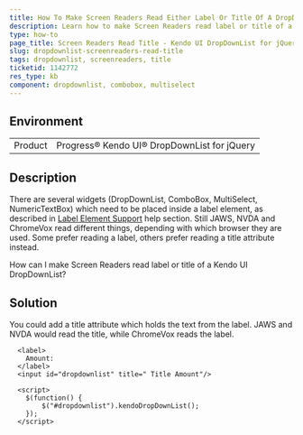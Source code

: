 ```yaml
---
title: How To Make Screen Readers Read Either Label Or Title Of A DropDownList
description: Learn how to make Screen Readers read label or title of a Kendo UI DropDownList.
type: how-to
page_title: Screen Readers Read Title - Kendo UI DropDownList for jQuery
slug: dropdownlist-screenreaders-read-title
tags: dropdownlist, screenreaders, title
ticketid: 1142772
res_type: kb
component: dropdownlist, combobox, multiselect
---
```


## Environment

<table>
 <tr>
  <td>Product</td>
  <td>Progress® Kendo UI® DropDownList for jQuery</td>
 </tr>
</table>

## Description

There are several widgets (DropDownList, ComboBox, MultiSelect, NumericTextBox) which need to be placed inside a label element, as described in [Label Element Support](https://docs.telerik.com/kendo-ui/accessibility/section-508-wcag#label-element-support) help section. Still JAWS, NVDA and ChromeVox read different things, depending with which browser they are used. Some prefer reading a label, others prefer reading a title attribute instead.

How can I make Screen Readers read label or title of a Kendo UI DropDownList?

## Solution
You could add a title attribute which holds the text from the label. JAWS and NVDA would read the title, while ChromeVox reads the label.

```dojo
  <label>
    Amount:   
  </label>
  <input id="dropdownlist" title=" Title Amount"/>

  <script>
    $(function() {
        $("#dropdownlist").kendoDropDownList();
    });
  </script>
```
